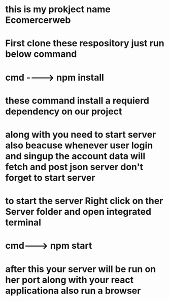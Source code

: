 # this is my prokject name Ecomercerweb
# First clone these respository  just run below command 
# cmd  ----> npm install 
# these command install a requierd dependency on our project 
# along with you need to start server also beacuse whenever user login and singup the account data will fetch and post json server  don't forget to start server
# to start the server Right click on ther Server folder and open integrated terminal
# cmd---> npm start 
# after this your server will be run on her port along with your react applicationa also run a browser 


   

